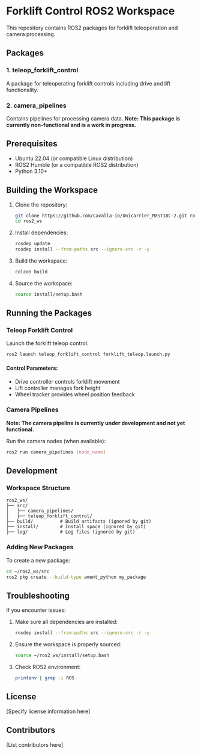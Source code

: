 # Forklift Control ROS2 Workspace

This repository contains ROS2 packages for forklift teleoperation and camera processing.

## Packages

### 1. teleop_forklift_control
A package for teleoperating forklift controls including drive and lift functionality.

### 2. camera_pipelines
Contains pipelines for processing camera data. **Note: This package is currently non-functional and is a work in progress.**

## Prerequisites

- Ubuntu 22.04 (or compatible Linux distribution)
- ROS2 Humble (or a compatible ROS2 distribution)
- Python 3.10+

## Building the Workspace

1. Clone the repository:
   ```bash
   git clone https://github.com/Cavalla-io/Unicarrier_MXST18C-2.git ros2_ws
   cd ros2_ws
   ```

2. Install dependencies:
   ```bash
   rosdep update
   rosdep install --from-paths src --ignore-src -r -y
   ```

3. Build the workspace:
   ```bash
   colcon build
   ```

4. Source the workspace:
   ```bash
   source install/setup.bash
   ```

## Running the Packages

### Teleop Forklift Control

Launch the forklift teleop control:
```bash
ros2 launch teleop_forklift_control forklift_teleop.launch.py
```

#### Control Parameters:
- Drive controller controls forklift movement
- Lift controller manages fork height
- Wheel tracker provides wheel position feedback

### Camera Pipelines

**Note: The camera pipeline is currently under development and not yet functional.**

Run the camera nodes (when available):
```bash
ros2 run camera_pipelines [node_name]
```

## Development

### Workspace Structure
```
ros2_ws/
├── src/
│   ├── camera_pipelines/
│   ├── teleop_forklift_control/
├── build/          # Build artifacts (ignored by git)
├── install/        # Install space (ignored by git)
├── log/            # Log files (ignored by git)
```

### Adding New Packages

To create a new package:
```bash
cd ~/ros2_ws/src
ros2 pkg create --build-type ament_python my_package
```

## Troubleshooting

If you encounter issues:

1. Make sure all dependencies are installed:
   ```bash
   rosdep install --from-paths src --ignore-src -r -y
   ```

2. Ensure the workspace is properly sourced:
   ```bash
   source ~/ros2_ws/install/setup.bash
   ```

3. Check ROS2 environment:
   ```bash
   printenv | grep -i ROS
   ```

## License

[Specify license information here]

## Contributors

[List contributors here] 